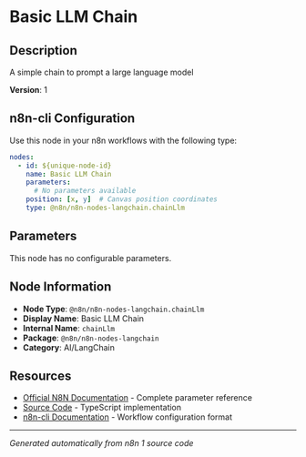 # Basic LLM Chain

## Description

A simple chain to prompt a large language model

**Version**: 1

## n8n-cli Configuration

Use this node in your n8n workflows with the following type:

```yaml
nodes:
  - id: ${unique-node-id}
    name: Basic LLM Chain
    parameters:
      # No parameters available
    position: [x, y]  # Canvas position coordinates
    type: @n8n/n8n-nodes-langchain.chainLlm
```

## Parameters

This node has no configurable parameters.

## Node Information

- **Node Type**: `@n8n/n8n-nodes-langchain.chainLlm`
- **Display Name**: Basic LLM Chain
- **Internal Name**: `chainLlm`
- **Package**: `@n8n/n8n-nodes-langchain`
- **Category**: AI/LangChain

## Resources

- [Official N8N Documentation](https://docs.n8n.io/integrations/builtin/cluster-nodes/root-nodes/n8n-nodes-langchain.chainllm/) - Complete parameter reference
- [Source Code](https://github.com/n8n-io/n8n/blob/master/packages/@n8n/nodes-langchain/nodes/chains/ChainLLM/ChainLlm.node.ts) - TypeScript implementation
- [n8n-cli Documentation](https://github.com/edenreich/n8n-cli) - Workflow configuration format

---
*Generated automatically from n8n 1 source code*
